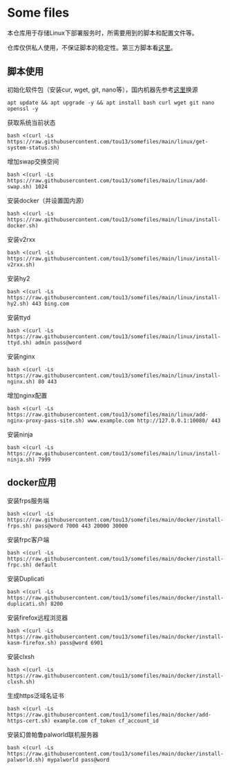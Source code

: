 # Some files

本仓库用于存储Linux下部署服务时，所需要用到的脚本和配置文件等。

仓库仅供私人使用，不保证脚本的稳定性。第三方脚本看[这里](friendly.md)。

## 脚本使用
初始化软件包（安装cur, wget, git, nano等），国内机器先参考[这里](https://mirror.nju.edu.cn/mirrorz-help/debian/?mirror=NJU)换源
```
apt update && apt upgrade -y && apt install bash curl wget git nano openssl -y
```
获取系统当前状态
```
bash <(curl -Ls https://raw.githubusercontent.com/tou13/somefiles/main/linux/get-system-status.sh)
```
增加swap交换空间
```
bash <(curl -Ls https://raw.githubusercontent.com/tou13/somefiles/main/linux/add-swap.sh) 1024
```
安装docker（并设置国内源）
```
bash <(curl -Ls https://raw.githubusercontent.com/tou13/somefiles/main/linux/install-docker.sh)
```
安装v2rxx
```
bash <(curl -Ls https://raw.githubusercontent.com/tou13/somefiles/main/linux/install-v2rxx.sh)
```
安装hy2
```
bash <(curl -Ls https://raw.githubusercontent.com/tou13/somefiles/main/linux/install-hy2.sh) 443 bing.com
```
安装ttyd
```
bash <(curl -Ls https://raw.githubusercontent.com/tou13/somefiles/main/linux/install-ttyd.sh) admin pass@word
```
安装nginx
```
bash <(curl -Ls https://raw.githubusercontent.com/tou13/somefiles/main/linux/install-nginx.sh) 80 443
```
增加nginx配置
```
bash <(curl -Ls https://raw.githubusercontent.com/tou13/somefiles/main/linux/add-nginx-proxy-pass-site.sh) www.example.com http://127.0.0.1:10080/ 443
```
安装ninja
```
bash <(curl -Ls https://raw.githubusercontent.com/tou13/somefiles/main/linux/install-ninja.sh) 7999
```
## docker应用
安装frps服务端
```
bash <(curl -Ls https://raw.githubusercontent.com/tou13/somefiles/main/docker/install-frps.sh) pass@word 7000 443 20000 30000
```
安装frpc客户端
```
bash <(curl -Ls https://raw.githubusercontent.com/tou13/somefiles/main/docker/install-frpc.sh) default
```
安装Duplicati
```
bash <(curl -Ls https://raw.githubusercontent.com/tou13/somefiles/main/docker/install-duplicati.sh) 8200
```
安装firefox远程浏览器
```
bash <(curl -Ls https://raw.githubusercontent.com/tou13/somefiles/main/docker/install-kasm-firefox.sh) pass@word 6901
```
安装clxsh
```
bash <(curl -Ls https://raw.githubusercontent.com/tou13/somefiles/main/docker/install-clxsh.sh)
```
生成https泛域名证书
```
bash <(curl -Ls https://raw.githubusercontent.com/tou13/somefiles/main/docker/add-https-cert.sh) example.com cf_token cf_account_id
```
安装幻兽帕鲁palworld联机服务器
```
bash <(curl -Ls https://raw.githubusercontent.com/tou13/somefiles/main/docker/install-palworld.sh) mypalworld pass@word
```